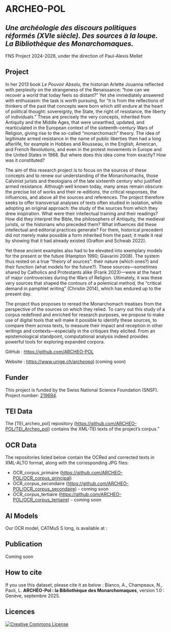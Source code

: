
# ARCHEO-POL

## *Une archéologie des discours politiques réformés (XVIe siècle). Des sources à la loupe. La Bibliothèque des Monarchomaques.*

FNS Project 2024-2028, under the direction of Paul-Alexis Mellet

## Project

In her 2013 book *Le Pouvoir Absolu*, the historian Arlette Jouanna reflected with perplexity on the strangeness of the Renaissance: “how can we recover a world that today feels so distant?” Yet she immediately answered with enthusiasm: the task is worth pursuing, for “it is from the reflections of thinkers of the past that concepts were born which still endure at the heart of political thought: sovereignty, the State, the right of resistance, the liberty of individuals.” These are precisely the very concepts, inherited from Antiquity and the Middle Ages, that were unearthed, updated, and rearticulated in the European context of the sixteenth-century Wars of Religion, giving rise to the so-called “monarchomach” theory. The idea of legitimate armed resistance in the name of public liberties then had a long afterlife, for example in Hobbes and Rousseau, in the English, American, and French Revolutions, and even in the protest movements in Europe and the United States in 1968. But where does this idea come from exactly? How was it constituted?

The aim of this research project is to focus on the sources of these concepts and to renew our understanding of the Monarchomachs, those Calvinist jurists and theologians of the late sixteenth century who justified armed resistance. Although well known today, many areas remain obscure: the precise list of works and their re-editions, the critical responses, the influences, and above all the sources and references. The project therefore seeks to offer transversal analyses of texts often studied in isolation, while adopting an original approach: the study of the sources from which they drew inspiration. What were their intellectual training and their readings? How did they interpret the Bible, the philosophers of Antiquity, the medieval jurists, or the historians who preceded them? What influences did these intellectual and editorial practices generate? For them, historical precedent did not merely make possible a form inherited from the past; it made it real by showing that it had already existed (Grafton and Schwab 2022).

Yet these ancient examples also had to be elevated into exemplary models for the present or the future (Hampton 1990; Giavarini 2008). The system thus rested on a true “theory of sources”: their nature (which ones?) and their function (what models for the future?). These sources—sometimes shared by Catholics and Protestants alike (Frank 2023)—were at the heart of major controversies during the Wars of Religion. Ultimately, it was these very sources that shaped the contours of a polemical method, the “critical demand in pamphlet writing” (Christin 2014), which has endured up to the present day.

The project thus proposes to reread the Monarchomach treatises from the perspective of the sources on which they relied. To carry out this study of a corpus redefined and enriched for research purposes, we propose to make use of digital tools that will make it possible to identify these sources, to compare them across texts, to measure their impact and reception in other writings and contexts—especially in the critiques they elicited. From an epistemological standpoint, computational analysis indeed provides powerful tools for exploring expanded corpora.

GitHub : https://github.com/ARCHEO-POL

Website : https://www.unige.ch/archeopol (coming soon)

## Funder

This project is funded by the Swiss National Science Foundation (SNSF). Project number: [219694](https://data.snf.ch/grants/grant/219694).

## TEI Data

The [TEI_archeo_pol] repository (https://github.com/ARCHEO-POL/TEI_Archeo_pol) contains the XML-TEI texts of the project’s corpus.”


## OCR Data

The repositories listed below contain the OCRed and corrected texts in XML-ALTO format, along with the corresponding JPG files:

- OCR_corpus_primaire (https://github.com/ARCHEO-POL/OCR_corpus_principal)
- OCR_corpus_secondaire (https://github.com/ARCHEO-POL/OCR_corpus_secondaire) - coming soon
- OCR_corpus_tertiaire (https://github.com/ARCHEO-POL/OCR_corpus_tertiaire) - coming soon

## AI Models

Our OCR model, CATMuS S long, is available at :

## Publication

Coming soon

## How to cite

If you use this dataset, please cite it as below : Bianco, A., Champeaux, N., Paoli, L. **ARCHÉO-Pol : la Bibliothèque des Monarchomaques**, version 1.0 : Genève, septembre 2025.
 
## Licences

<a rel="license" href="https://creativecommons.org/licenses/by/4.0"><img alt="Creative Commons License" style="border-width:0" src="https://i.creativecommons.org/l/by/4.0/88x31.png" /></a><br /> 





